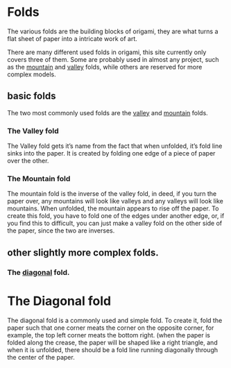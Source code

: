# Folds

The various folds are the building blocks of origami, they are what turns a flat sheet of paper into a intricate work of art.

There are many different used folds in origami, this site currently only covers three of them.
Some are probably used in almost any project, such as the [mountain](mountain.md) and [valley](valley.md) folds, while others are reserved for more complex models.


## basic folds
The two most commonly used folds are the [valley](valley.md) and [mountain](mountain.md) folds.

### The Valley fold
The Valley fold gets it’s name from the fact that when unfolded, it’s fold line sinks into  the paper.
It is created by folding one edge of a piece of paper over the other.

### The Mountain fold
The mountain fold is the inverse of the valley fold, in deed, if you turn the paper over, any mountains will look like valleys and any valleys will look like mountains.
When unfolded, the mountain appears to rise off the paper.
To create this fold, you have to fold one of the edges under another edge, or, if you find this to difficult, you can just make a valley fold on the other side of the paper, since the two are inverses.



## other slightly more complex folds.

### The [diagonal](diagonal) fold.
# The Diagonal fold
The diagonal fold is a commonly used and simple fold.
To create it, fold the paper such that one corner meats the corner on the opposite corner, for example, the top left corner meats the bottom right. (when the paper is folded along the crease, the paper will be shaped like a right triangle, and when it is unfolded, there should be a fold line running diagonally through the center of the paper. 
